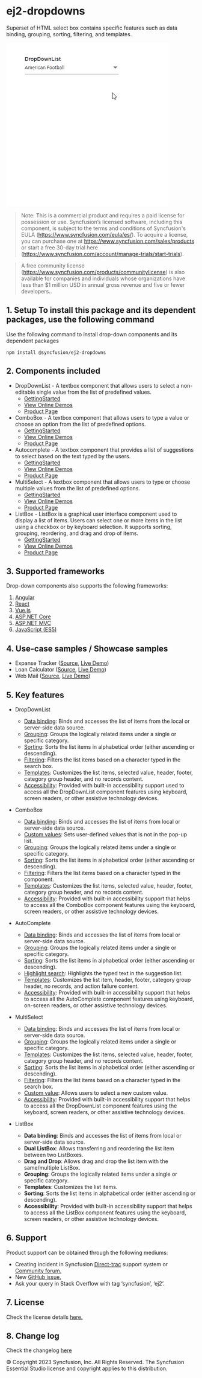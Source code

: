 # ej2-dropdowns

Superset of HTML select box contains specific features such as data binding, grouping, sorting, filtering, and templates.

![](ReadMe_Images/gif.gif)

>Note: This is a commercial product and requires a paid license for possession or use. Syncfusion’s licensed software, including this component, is subject to the terms and conditions of Syncfusion's EULA (https://www.syncfusion.com/eula/es/). To acquire a license, you can purchase one at https://www.syncfusion.com/sales/products or start a free 30-day trial here (https://www.syncfusion.com/account/manage-trials/start-trials).

>A free community license (https://www.syncfusion.com/products/communitylicense) is also available for companies and individuals whose organizations have less than $1 million USD in annual gross revenue and five or fewer developers..

## 1. Setup To install this package and its dependent packages, use the following command

Use the following command to install drop-down components and its dependent packages

```
npm install @syncfusion/ej2-dropdowns
```

## 2. Components included

* DropDownList - A textbox component that allows users to select a non-editable single value from the list of predefined values.
    * [GettingStarted](https://ej2.syncfusion.com/documentation/drop-down-list/getting-started.html?lang=typescript)
    * [View Online Demos](https://ej2.syncfusion.com/javascript/demos/#/material/drop-down-list/default.html)
    * [Product Page](https://www.syncfusion.com/products/javascript/dropdownlist)
* ComboBox - A textbox component that allows users to type a value or choose an option from the list of predefined options.
    * [GettingStarted](https://ej2.syncfusion.com/documentation/combo-box/getting-started.html?lang=typescript)
    * [View Online Demos](https://ej2.syncfusion.com/javascript/demos/#/material/combo-box/default.html)
    * [Product Page](https://www.syncfusion.com/products/javascript/combobox)
* Autocomplete - A textbox component that provides a list of suggestions to select based on the text typed by the users.
    * [GettingStarted](https://ej2.syncfusion.com/documentation/auto-complete/getting-started.html?lang=typescript)
    * [View Online Demos](https://ej2.syncfusion.com/javascript/demos/#/material/auto-complete/default.html)
    * [Product Page](https://www.syncfusion.com/products/javascript/autocomplete)
* MultiSelect - A textbox component that allows users to type or choose multiple values from the list of predefined options.
    * [GettingStarted](https://ej2.syncfusion.com/documentation/multi-select/getting-started.html?lang=typescript)
    * [View Online Demos](https://ej2.syncfusion.com/javascript/demos/#/material/multi-select/default.html)
    * [Product Page](https://www.syncfusion.com/products/javascript/multiselect)
* ListBox - ListBox is a graphical user interface component used to display a list of items. Users can select one or more items in the list using a checkbox or by keyboard selection. It supports sorting, grouping, reordering, and drag and drop of items.
    * [GettingStarted](https://ej2.syncfusion.com/documentation/list-box/getting-started.html?lang=typescript)
    * [View Online Demos](https://ej2.syncfusion.com/javascript/demos/#/material/list-box/default.html)
    * [Product Page](https://www.syncfusion.com/products/javascript/listbox)

## 3. Supported frameworks

Drop-down components also supports the following frameworks: 
1.	[Angular](https://ej2.syncfusion.com/angular/demos/#/material)
2.	[React](https://ej2.syncfusion.com/react/demos/#/material)
3.	[Vue.js](https://ej2.syncfusion.com/vue/demos/#/material)
4.	[ASP.NET Core](https://ej2.syncfusion.com/aspnetcore/)
5.	[ASP.NET MVC](https://ej2.syncfusion.com/aspnetmvc/)
6.	[JavaScript (ES5)](https://ej2.syncfusion.com/javascript/demos/#/material)

## 4. Use-case samples / Showcase samples

* Expanse Tracker ([Source](https://github.com/syncfusion/ej2-showcase-ts-expensetracker), [Live Demo](https://ej2.syncfusion.com/showcase/typescript/expensetracker/?utm_source=npm&utm_campaign=dropdown#/dashboard))
* Loan Calculator ([Source](https://github.com/syncfusion/ej2-showcase-ts-loancalculator), [Live Demo](https://ej2.syncfusion.com/showcase/typescript/loancalculator/?utm_source=npm&utm_campaign=dropdwonlist#/default))
* Web Mail ([Source](https://github.com/syncfusion/ej2-showcase-ts-webmail), [Live Demo](https://ej2.syncfusion.com/showcase/typescript/webmail/#/home))

    
## 5. Key features
* DropDownList
    * [Data binding](https://ej2.syncfusion.com/demos/#/material/drop-down-list/data-binding.html): Binds and accesses the list of items from the local or server-side data source.
    * [Grouping](https://ej2.syncfusion.com/demos/#/material/drop-down-list/grouping-icon.html): Groups the logically related items under a single or specific category.
    * [Sorting](https://ej2.syncfusion.com/documentation/api/drop-down-list#sortorder): Sorts the list items in alphabetical order (either ascending or descending).
    * [Filtering](https://ej2.syncfusion.com/demos/#/material/drop-down-list/filtering.html): Filters the list items based on a character typed in the search box.
    * [Templates](https://ej2.syncfusion.com/demos/#/material/drop-down-list/template.html): Customizes the list items, selected value, header, footer, category group header, and no records content.
    * [Accessibility](https://ej2.syncfusion.com/documentation/drop-down-list/accessibility): Provided with built-in accessibility support used to access all the DropDownList component features using keyboard, screen readers, or other assistive technology devices.


* ComboBox
    * [Data binding](https://ej2.syncfusion.com/demos/#/material/combo-box/data-binding.html): Binds and accesses the list of items from local or server-side data source.
    * [Custom values](https://ej2.syncfusion.com/demos/#/material/combo-box/custom-value.html): Sets user-defined values that is not in the pop-up list.
    * [Grouping](https://ej2.syncfusion.com/demos/#/material/combo-box/grouping-icon.html): Groups the logically related items under a single or specific category.
    * [Sorting](https://ej2.syncfusion.com/documentation/api/combo-box#sortorder): Sorts the list items in alphabetical order (either ascending or descending).
    * [Filtering](https://ej2.syncfusion.com/demos/#/material/combo-box/filtering.html): Filters the list items based on a character typed in the component.
    * [Templates](https://ej2.syncfusion.com/demos/#/material/combo-box/template.html): Customizes the list items, selected value, header, footer, category group header, and no records content.
    * [Accessibility](https://ej2.syncfusion.com/documentation/combo-box/accessibility): Provided with built-in accessibility support that helps to access all the ComboBox component features using the keyboard, screen readers, or other assistive technology devices.


* AutoComplete
    * [Data binding](https://ej2.syncfusion.com/demos/#/material/auto-complete/data-binding.html): Binds and accesses the list of items from local or server-side data source.
    * [Grouping](https://ej2.syncfusion.com/demos/#/material/auto-complete/grouping-icon.html): Groups the logically related items under a single or specific category.
    * [Sorting](https://ej2.syncfusion.com/documentation/api/auto-complete#sortorder): Sorts the list items in alphabetical order (either ascending or descending).
    * [Highlight search](https://ej2.syncfusion.com/demos/#/material/auto-complete/highlight.html): Highlights the typed text in the suggestion list.
    * [Templates](https://ej2.syncfusion.com/demos/#/material/auto-complete/template.html): Customizes the list item, header, footer, category group header, no records, and action failure content.
    * [Accessibility](https://ej2.syncfusion.com/documentation/auto-complete/accessibility): Provided with built-in accessibility support that helps to access all the AutoComplete component features using keyboard, on-screen readers, or other assistive technology devices.


* MultiSelect
    * [Data binding](https://ej2.syncfusion.com/demos/#/material/multi-select/data-binding.html): Binds and accesses the list of items from local or server-side data source.
    * [Grouping](https://ej2.syncfusion.com/demos/#/material/multi-select/grouping-icon.html): Groups the logically related items under a single or specific category.
    * [Templates](https://ej2.syncfusion.com/demos/#/material/multi-select/template.html): Customizes the list items, selected value, header, footer, category group header, and     no records content.
    * [Sorting](https://ej2.syncfusion.com/documentation/api/multi-select#sortorder): Sorts the list items in alphabetical order (either ascending or descending).
    * [Filtering](https://ej2.syncfusion.com/demos/#/material/multi-select/filtering.html): Filters the list items based on a character typed in the search box.
    * [Custom value](https://ej2.syncfusion.com/demos/#/material/multi-select/custom-value.html): Allows users to select a new custom value.
    * [Accessibility](https://ej2.syncfusion.com/documentation/multi-select/accessibility): Provided with built-in accessibility support that helps to access all the      DropDownList component features using the keyboard, screen readers, or other assistive technology devices.

* ListBox
    * **Data binding**: Binds and accesses the list of items from local or server-side data source.
    * **Dual ListBox**: Allows transferring and reordering the list item between two ListBoxes.
    * **Drag and Drop**: Allows drag and drop the list item with the same/multiple ListBox.
    * **Grouping**: Groups the logically related items under a single or specific category.
    * **Templates**: Customizes the list items.
    * **Sorting**: Sorts the list items in alphabetical order (either ascending or descending).
    * **Accessibility**: Provided with built-in accessibility support that helps to access all the ListBox component features using the keyboard, screen readers, or other assistive technology devices.

## 6. Support
Product support can be obtained through the following mediums:
* Creating incident in Syncfusion [Direct-trac](https://www.syncfusion.com/support/directtrac/incidents?utm_source=npm&utm_campaign=dropdwon) support system or [Community forum.](https://www.syncfusion.com/forums/essential-js2?utm_source=npm&utm_campaign=dropdwon)
* New [GitHub issue.](https://github.com/syncfusion/ej2-javascript-ui-controls/issues/new)
* Ask your query in Stack Overflow with tag ‘syncfusion’, ‘ej2’.

 
## 7. License 
Check the license details [here.](https://github.com/syncfusion/ej2/blob/master/license?utm_source=npm&utm_campaign=dropdown)

## 8. Change log 
 Check the changelog [here](https://github.com/syncfusion/ej2-javascript-ui-controls/blob/master/controls/dropdowns/CHANGELOG.md)
 
© Copyright 2023 Syncfusion, Inc. All Rights Reserved. The Syncfusion Essential Studio license and copyright applies to this distribution.
